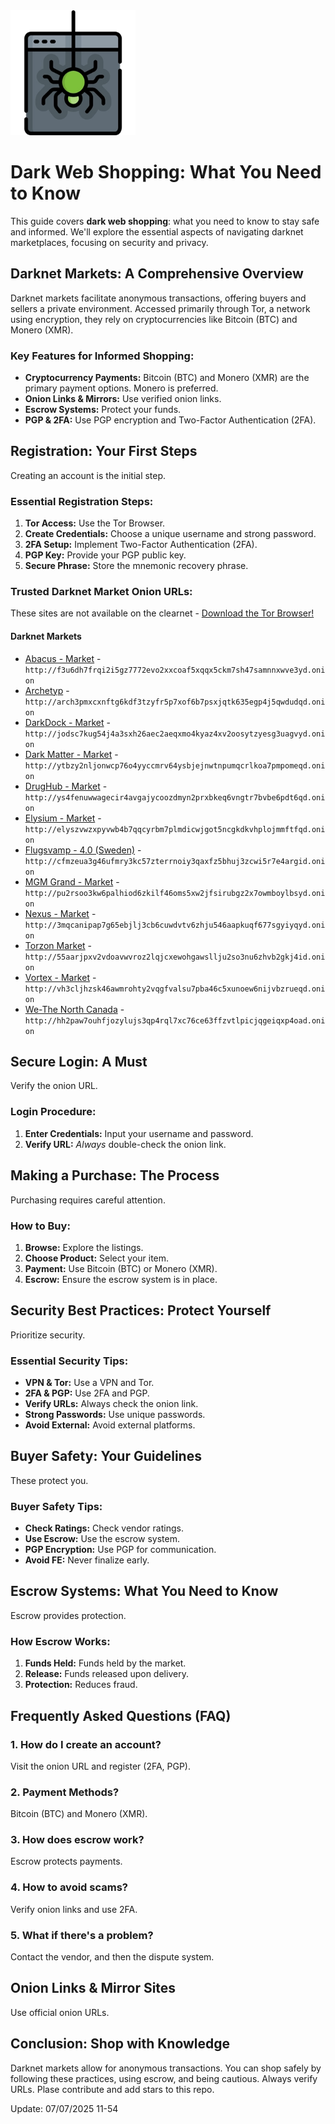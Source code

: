 <img src="/default/freeze.webp" width="200">

# Dark Web Shopping: What You Need to Know

This guide covers **dark web shopping**: what you need to know to stay safe and informed.  We'll explore the essential aspects of navigating darknet marketplaces, focusing on security and privacy.

## Darknet Markets: A Comprehensive Overview

Darknet markets facilitate anonymous transactions, offering buyers and sellers a private environment. Accessed primarily through Tor, a network using encryption, they rely on cryptocurrencies like Bitcoin (BTC) and Monero (XMR).

### Key Features for Informed Shopping:

*   **Cryptocurrency Payments:** Bitcoin (BTC) and Monero (XMR) are the primary payment options. Monero is preferred.
*   **Onion Links & Mirrors:** Use verified onion links.
*   **Escrow Systems:** Protect your funds.
*   **PGP & 2FA:**  Use PGP encryption and Two-Factor Authentication (2FA).

## Registration: Your First Steps

Creating an account is the initial step.

### Essential Registration Steps:

1.  **Tor Access:** Use the Tor Browser.
2.  **Create Credentials:** Choose a unique username and strong password.
3.  **2FA Setup:** Implement Two-Factor Authentication (2FA).
4.  **PGP Key:** Provide your PGP public key.
5.  **Secure Phrase:** Store the mnemonic recovery phrase.

### Trusted Darknet Market Onion URLs:
These sites are not available on the clearnet - [Download the Tor Browser!](https://www.torproject.org/download/)

#### Darknet Markets

*   [Abacus - Market](http://f3u6dh7frqi2i5gz7772evo2xxcoaf5xqqx5ckm7sh47samnnxwve3yd.onion) - `http://f3u6dh7frqi2i5gz7772evo2xxcoaf5xqqx5ckm7sh47samnnxwve3yd.onion`
*   [Archetyp](@archetyp) - `http://arch3pmxcxnftg6kdf3tzyfr5p7xof6b7psxjqtk635egp4j5qwdudqd.onion`
*   [DarkDock - Market](http://jodsc7kug54j4a3sxh26aec2aeqxmo4kyaz4xv2oosytzyesg3uagvyd.onion) - `http://jodsc7kug54j4a3sxh26aec2aeqxmo4kyaz4xv2oosytzyesg3uagvyd.onion`
*   [Dark Matter - Market](http://ytbzy2nljonwcp76o4yyccmrv64ysbjejnwtnpumqcrlkoa7pmpomeqd.onion) - `http://ytbzy2nljonwcp76o4yyccmrv64ysbjejnwtnpumqcrlkoa7pmpomeqd.onion`
*   [DrugHub - Market](http://ys4fenuwwagecir4avgajycoozdmyn2prxbkeq6vngtr7bvbe6pdt6qd.onion) - `http://ys4fenuwwagecir4avgajycoozdmyn2prxbkeq6vngtr7bvbe6pdt6qd.onion`
*   [Elysium - Market](http://elyszvwzxpyvwb4b7qqcyrbm7plmdicwjgot5ncgkdkvhplojmmftfqd.onion) - `http://elyszvwzxpyvwb4b7qqcyrbm7plmdicwjgot5ncgkdkvhplojmmftfqd.onion`
*   [Flugsvamp - 4.0 (Sweden)](http://cfmzeua3g46ufmry3kc57zterrnoiy3qaxfz5bhuj3zcwi5r7e4argid.onion) - `http://cfmzeua3g46ufmry3kc57zterrnoiy3qaxfz5bhuj3zcwi5r7e4argid.onion`
*   [MGM Grand - Market](http://pu2rsoo3kw6palhiod6zkilf46oms5xw2jfsirubgz2x7owmboylbsyd.onion) - `http://pu2rsoo3kw6palhiod6zkilf46oms5xw2jfsirubgz2x7owmboylbsyd.onion`
*   [Nexus - Market](http://3mqcanipap7g65ebjlj3cb6cuwdvtv6zhju546aapkuqf677sgyiyqyd.onion) - `http://3mqcanipap7g65ebjlj3cb6cuwdvtv6zhju546aapkuqf677sgyiyqyd.onion`
*   [Torzon Market](http://55aarjpxv2vdoavwvroz2lqjcxewohgawsllju2so3nu6zhvb2gkj4id.onion) - `http://55aarjpxv2vdoavwvroz2lqjcxewohgawsllju2so3nu6zhvb2gkj4id.onion`
*   [Vortex - Market](http://vh3cljhzsk46awmrohty2vqgfvalsu7pba46c5xunoew6nijvbzrueqd.onion) - `http://vh3cljhzsk46awmrohty2vqgfvalsu7pba46c5xunoew6nijvbzrueqd.onion`
*   [We-The North Canada](http://hh2paw7ouhfjozylujs3qp4rql7xc76ce63ffzvtlpicjqgeiqxp4oad.onion) - `http://hh2paw7ouhfjozylujs3qp4rql7xc76ce63ffzvtlpicjqgeiqxp4oad.onion`

## Secure Login: A Must

Verify the onion URL.

### Login Procedure:

1.  **Enter Credentials:** Input your username and password.
2.  **Verify URL:** *Always* double-check the onion link.

## Making a Purchase: The Process

Purchasing requires careful attention.

### How to Buy:

1.  **Browse:** Explore the listings.
2.  **Choose Product:** Select your item.
3.  **Payment:** Use Bitcoin (BTC) or Monero (XMR).
4.  **Escrow:** Ensure the escrow system is in place.

## Security Best Practices: Protect Yourself

Prioritize security.

### Essential Security Tips:

*   **VPN & Tor:** Use a VPN and Tor.
*   **2FA & PGP:** Use 2FA and PGP.
*   **Verify URLs:** Always check the onion link.
*   **Strong Passwords:** Use unique passwords.
*   **Avoid External:** Avoid external platforms.

## Buyer Safety: Your Guidelines

These protect you.

### Buyer Safety Tips:

*   **Check Ratings:** Check vendor ratings.
*   **Use Escrow:** Use the escrow system.
*   **PGP Encryption:** Use PGP for communication.
*   **Avoid FE:** Never finalize early.

## Escrow Systems: What You Need to Know

Escrow provides protection.

### How Escrow Works:

1.  **Funds Held:** Funds held by the market.
2.  **Release:** Funds released upon delivery.
3.  **Protection:** Reduces fraud.

## Frequently Asked Questions (FAQ)

### 1. How do I create an account?

Visit the onion URL and register (2FA, PGP).

### 2. Payment Methods?

Bitcoin (BTC) and Monero (XMR).

### 3. How does escrow work?

Escrow protects payments.

### 4. How to avoid scams?

Verify onion links and use 2FA.

### 5. What if there's a problem?

Contact the vendor, and then the dispute system.

## Onion Links & Mirror Sites

Use official onion URLs.

## Conclusion: Shop with Knowledge

Darknet markets allow for anonymous transactions. You can shop safely by following these practices, using escrow, and being cautious. Always verify URLs.
Plase contribute and add stars to this repo.



















Update:  07/07/2025 11-54
